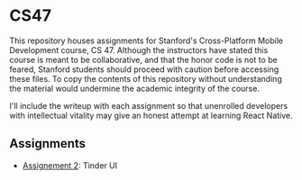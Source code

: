 # CS47

This repository houses assignments for Stanford's Cross-Platform Mobile Development course, CS 47. Although the instructors have stated this course is meant to be collaborative, and that the honor code is not to be feared, Stanford students should proceed with caution before accessing these files. To copy the contents of this repository without understanding the material would undermine the academic integrity of the course.

I'll include the writeup with each assignment so that unenrolled developers with intellectual vitality may give an honest attempt at learning React Native.

## Assignments
- [Assignement 2](./Assignment-2): Tinder UI
